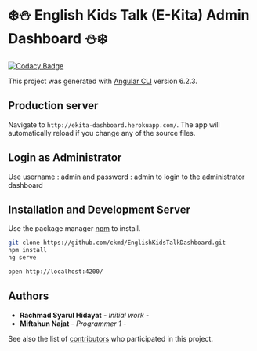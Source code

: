 # ❄️⛄️ English Kids Talk (E-Kita) Admin Dashboard ⛄️❄️
[![Codacy Badge](https://api.codacy.com/project/badge/Grade/0a97b7efea574affb1a20388e70f024b)](https://www.codacy.com/app/ckmd/EnglishKidsTalkDashboard?utm_source=github.com&amp;utm_medium=referral&amp;utm_content=ckmd/EnglishKidsTalkDashboard&amp;utm_campaign=Badge_Grade)

This project was generated with [Angular CLI](https://github.com/angular/angular-cli) version 6.2.3.

## Production server

Navigate to `http://ekita-dashboard.herokuapp.com/`. The app will automatically reload if you change any of the source files.

## Login as Administrator

Use username : admin and password : admin to login to the administrator dashboard

## Installation and Development Server

Use the package manager [npm](https://npmjs.com/) to install.

```bash
git clone https://github.com/ckmd/EnglishKidsTalkDashboard.git
npm install
ng serve

open http://localhost:4200/
```

## Authors

* **Rachmad Syarul Hidayat** - *Initial work* - 
* **Miftahun Najat** - *Programmer 1* - 

See also the list of [contributors](https://github.com/ckmd/EnglishKidsTalkDashboard/graphs/contributors) who participated in this project.

